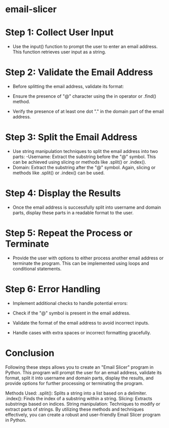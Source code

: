# email-slicer

# Step 1: Collect User Input
- Use the input() function to prompt the user to enter an email address. This function retrieves user input as a string.

# Step 2: Validate the Email Address
- Before splitting the email address, validate its format:

- Ensure the presence of "@" character using the in operator or .find() method.
- Verify the presence of at least one dot "." in the domain part of the email address.

# Step 3: Split the Email Address
- Use string manipulation techniques to split the email address into two parts:
-Username: Extract the substring before the "@" symbol. This can be achieved using slicing or methods like .split() or .index().
- Domain: Extract the substring after the "@" symbol. Again, slicing or methods like .split() or .index() can be used.
# Step 4: Display the Results
- Once the email address is successfully split into username and domain parts, display these parts in a readable format to the user.

# Step 5: Repeat the Process or Terminate
- Provide the user with options to either process another email address or terminate the program. This can be implemented using loops and conditional statements.

# Step 6: Error Handling
- Implement additional checks to handle potential errors:

- Check if the "@" symbol is present in the email address.
- Validate the format of the email address to avoid incorrect inputs.
- Handle cases with extra spaces or incorrect formatting gracefully.
# Conclusion

Following these steps allows you to create an "Email Slicer" program in Python. This program will prompt the user for an email address, validate its format, split it into username and domain parts, display the results, and provide options for further processing or terminating the program.

Methods Used:
.split(): Splits a string into a list based on a delimiter.
.index(): Finds the index of a substring within a string.
Slicing: Extracts substrings based on indices.
String manipulation: Techniques to modify or extract parts of strings.
By utilizing these methods and techniques effectively, you can create a robust and user-friendly Email Slicer program in Python.
